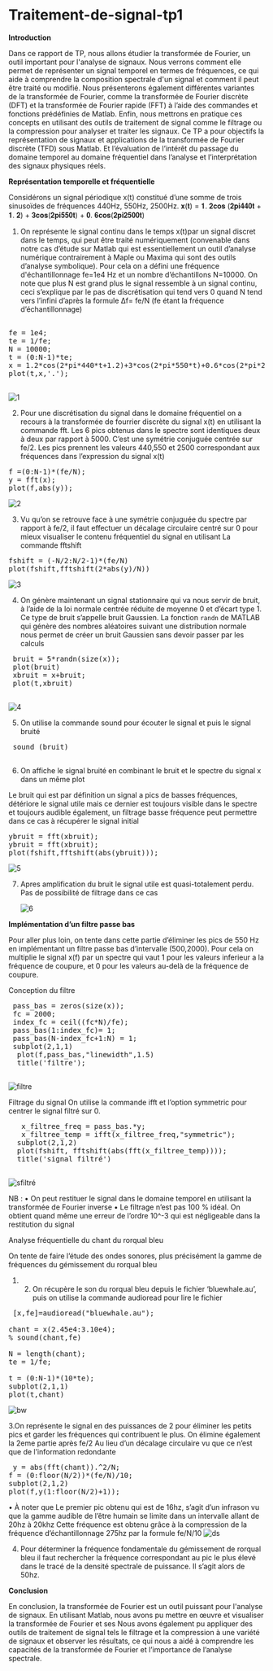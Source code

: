 # Traitement-de-signal-tp1

**Introduction**

Dans ce rapport de TP, nous allons étudier la transformée de Fourier, un outil important pour l'analyse de signaux. Nous verrons comment elle permet de représenter un signal temporel en termes de fréquences, ce qui aide à comprendre la composition spectrale d'un signal et comment il peut être traité ou modifié. Nous présenterons également différentes variantes de la transformée de Fourier, comme la transformée de Fourier discrète (DFT) et la transformée de Fourier rapide (FFT) à l’aide des commandes et fonctions prédéfinies de Matlab. Enfin, nous mettrons en pratique ces concepts en utilisant des outils de traitement de signal comme le filtrage ou la compression pour analyser et traiter les signaux. Ce TP a pour objectifs la représentation de signaux et applications de la transformée de Fourier discrète (TFD) sous Matlab. Et l’évaluation de l’intérêt du passage du domaine temporel au domaine fréquentiel dans l’analyse et l’interprétation des signaux physiques réels.

**Représentation temporelle et fréquentielle**

Considérons un signal périodique x(t) constitué d’une somme de trois sinusoïdes de fréquences 440Hz, 550Hz, 2500Hz.
 𝐱(𝐭) = 𝟏. 𝟐𝐜𝐨𝐬 (𝟐𝐩𝐢𝟒𝟒𝟎𝐭 + 𝟏. 𝟐) + 𝟑𝐜𝐨𝐬(𝟐𝐩𝐢𝟓𝟓𝟎𝐭) + 𝟎. 𝟔𝐜𝐨𝐬(𝟐𝐩𝐢𝟐𝟓𝟎𝟎𝐭)

1.	On représente le signal continu dans le temps x(t)par un signal discret dans le temps, qui peut être traité numériquement (convenable dans notre cas d’étude sur Matlab qui est essentiellement un outil d’analyse numérique contrairement à Maple ou Maxima qui sont des outils d’analyse symbolique).
 Pour cela on a défini une fréquence d'échantillonnage fe=1e4 Hz et un nombre d’échantillons N=10000. On note que plus N est grand plus le signal ressemble à un signal continu, ceci s’explique par le pas de discrétisation qui tend vers 0 quand N tend vers l’infini d’après la formule Δf= fe/N (fe étant la fréquence d’échantillonnage)
<pre>

fe = 1e4;
te = 1/fe;
N = 10000; 
t = (0:N-1)*te; 
x = 1.2*cos(2*pi*440*t+1.2)+3*cos(2*pi*550*t)+0.6*cos(2*pi*2500*t);
plot(t,x,'.');

</pre>

    
     
![1](https://user-images.githubusercontent.com/86806375/209357337-d5f20a83-02d4-4372-894b-c711ef8a3130.JPG)


2.	Pour une discrétisation du signal dans le domaine fréquentiel on a recours à la transformée de fourrier discrète du signal x(t) en utilisant la commande fft.
Les 6 pics obtenus dans le spectre sont identiques deux à deux par rapport à 5000. C’est une symétrie conjuguée centrée sur fe/2. Les pics prennent les valeurs 440,550 et 2500 correspondant aux fréquences dans l’expression du signal x(t)

<pre>
f =(0:N-1)*(fe/N); 
y = fft(x); 
plot(f,abs(y));
</pre>

    
![2](https://user-images.githubusercontent.com/86806375/209357384-c0fc322b-bd39-46a4-b69b-e7f1c7c9159a.JPG)


3.	Vu qu’on se retrouve face à une symétrie conjuguée du spectre par rapport à fe/2, il faut effectuer un décalage circulaire centré sur 0 pour mieux visualiser le contenu fréquentiel du signal en utilisant La commande fftshift

<pre>
fshift = (-N/2:N/2-1)*(fe/N)
plot(fshift,fftshift(2*abs(y)/N))
</pre>

    
     
![3](https://user-images.githubusercontent.com/86806375/209357421-609cc6bb-f483-4a7c-a92a-04cbd5e501b6.JPG)


4.	On génère maintenant un signal stationnaire qui va nous servir de bruit, à l’aide de la loi normale centrée réduite de moyenne 0 et d’écart type 1. Ce type de bruit s’appelle bruit Gaussien. La fonction `randn` de MATLAB qui génère des nombres aléatoires suivant une distribution normale nous permet de créer un bruit Gaussien sans devoir passer par les calculs

<pre>
 bruit = 5*randn(size(x));
 plot(bruit)
 xbruit = x+bruit;
 plot(t,xbruit)
 </pre>

     
     
![4](https://user-images.githubusercontent.com/86806375/209357450-9ffe5bba-3096-4e1f-8f16-0c24dc6b457f.JPG)


5.	 On utilise la commande sound pour écouter le signal et puis le signal bruité
<pre>
 sound (bruit)
 </pre>

6.	On affiche le signal bruité en combinant le bruit et le spectre du signal x dans un même plot

Le bruit qui est par définition un signal a pics de basses fréquences, détériore le signal utile mais ce dernier est toujours visible dans le spectre et toujours audible également, un filtrage basse fréquence peut permettre dans ce cas à récupérer le signal initial

<pre>
ybruit = fft(xbruit);
ybruit = fft(xbruit);
plot(fshift,fftshift(abs(ybruit)));
</pre>
 

     
     
![5](https://user-images.githubusercontent.com/86806375/209357485-9924c993-8d25-409a-97a2-302092c6099d.JPG)


7.	Apres amplification du bruit le signal utile est quasi-totalement perdu. Pas de possibilité de filtrage dans ce cas

     ![6](https://user-images.githubusercontent.com/86806375/209026887-7fcf00b4-1e4a-40e6-87b5-0a18980b543a.JPG)


**Implémentation d’un filtre passe bas**


Pour aller plus loin, on tente dans cette partie d’éliminer les pics de 550 Hz en implémentant un filtre passe bas d’intervalle (500,2000). Pour cela on multiplie le signal x(f) par un spectre qui vaut 1 pour les valeurs inferieur a la fréquence de coupure, et 0 pour les valeurs au-delà de la fréquence de coupure.

Conception du filtre
<pre>
 pass_bas = zeros(size(x)); 
 fc = 2000; 
 index_fc = ceil((fc*N)/fe);
 pass_bas(1:index_fc)= 1;
 pass_bas(N-index_fc+1:N) = 1; 
 subplot(2,1,1)
  plot(f,pass_bas,"linewidth",1.5)
  title('filtre');
  </pre>
  
    
![filtre](https://user-images.githubusercontent.com/86806375/209414675-544ebf6e-10ae-4e5a-8693-440713c961f2.JPG)



Filtrage du signal
On utilise la commande ifft et l’option symmetric pour centrer le signal filtré sur 0.

<pre>
   x_filtree_freq = pass_bas.*y; 
   x_filtree_temp = ifft(x_filtree_freq,"symmetric");
  subplot(2,1,2)
  plot(fshift, fftshift(abs(fft(x_filtree_temp))));
  title('signal filtré')
  </pre>

     
![sfiltré](https://user-images.githubusercontent.com/86806375/209414699-20ecb85e-1d5f-4394-920b-9f855229ab1f.JPG)


NB :
•	On peut restituer le signal dans le domaine temporel en utilisant la transformée de Fourier inverse
•	Le filtrage n’est pas 100 % idéal. On obtient quand même une erreur de l’ordre 10^-3 qui est négligeable dans la restitution du signal

Analyse fréquentielle du chant du rorqual bleu

On tente de faire l’étude des ondes sonores, plus précisément la gamme de fréquences du gémissement du rorqual bleu

1. 2. On récupère le son du rorqual bleu depuis le fichier ‘bluewhale.au’, puis on utilise la commande audioread pour lire le fichier
 
 <pre>
 [x,fe]=audioread("bluewhale.au");

chant = x(2.45e4:3.10e4);
% sound(chant,fe)

N = length(chant);
te = 1/fe;

t = (0:N-1)*(10*te);
subplot(2,1,1)
plot(t,chant)
</pre>

![bw](https://user-images.githubusercontent.com/86806375/209414709-752a5008-b8c4-418a-bb46-8c93b38738bd.JPG)


3.On représente le signal en des puissances de 2 pour éliminer les petits pics et garder les fréquences qui contribuent le plus. On élimine également la 2eme partie après fe/2 Au lieu d’un décalage circulaire vu que ce n’est que de l’information redondante
 <pre>
 y = abs(fft(chant)).^2/N; 
f = (0:floor(N/2))*(fe/N)/10;
subplot(2,1,2)
plot(f,y(1:floor(N/2)+1));
</pre>

•	À noter que Le premier pic obtenu qui est de 16hz, s’agit d’un infrason vu que la gamme audible de l’être humain se limite dans un intervalle allant de 20hz à 20khz
 Cette fréquence est obtenu grâce à la compression de la fréquence d’échantillonnage 275hz par la formule fe/N/10
    ![ds](https://user-images.githubusercontent.com/86806375/209027957-9723ca94-cebf-4348-8003-6cdb0a5a07f6.JPG)


  4. Pour déterminer la fréquence fondamentale du gémissement de rorqual bleu il faut rechercher la fréquence correspondant au pic le plus élevé dans le tracé de la densité spectrale de puissance. Il s’agit alors de 50hz.


**Conclusion**

En conclusion, la transformée de Fourier est un outil puissant pour l'analyse de signaux. En utilisant Matlab, nous avons pu mettre en œuvre et visualiser la transformée de Fourier et ses Nous avons également pu appliquer des outils de traitement de signal tels le filtrage et la compression à une variété de signaux et observer les résultats, ce qui nous a aidé à comprendre les capacités de la transformée de Fourier et l’importance de l’analyse spectrale.




